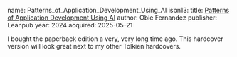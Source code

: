 name: Patterns_of_Application_Development_Using_AI
isbn13: 
title: [Patterns of Application Development Using AI](https://leanpub.com/patterns-of-application-development-using-ai)
author: Obie Fernandez
publisher: Leanpub
year: 2024
acquired: 2025-05-21

I bought the paperback edition a very, very long time ago.  This hardcover
version will look great next to my other Tolkien hardcovers.
